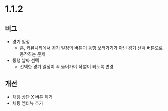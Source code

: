 # 1.1.2

## 버그

- 경기 일정
  - 홈, 커뮤니티에서 경기 일정의 버튼이 동행 보러가기가 아닌 경기 선택 버튼으로 동작하는 문제
- 동행 날짜 선택
  - 선택한 경기 일정이 꼭 들어가야 작성이 되도록 변경

## 개선

- 채팅 상단 X 버튼 제거
- 채팅 엠티뷰 추가
